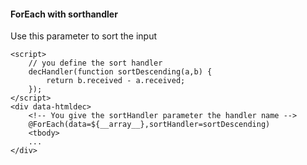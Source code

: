 #### ForEach with sorthandler

Use this parameter to sort the input
````
<script>
    // you define the sort handler
    decHandler(function sortDescending(a,b) {
        return b.received - a.received;
    });
</script>
<div data-htmldec>
    <!-- You give the sortHandler parameter the handler name -->
    @ForEach(data=${__array__},sortHandler=sortDescending)
    <tbody>
    ...
</div>
````